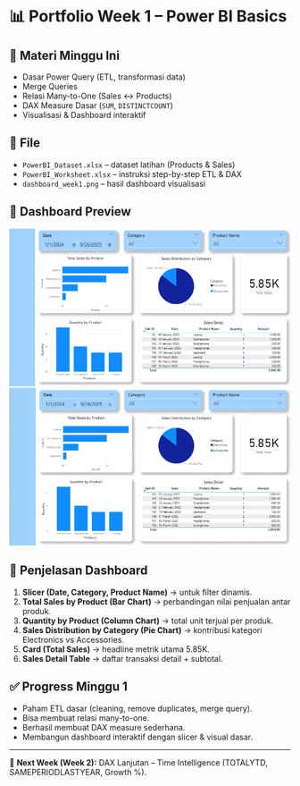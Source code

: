 # 📊 Portfolio Week 1 – Power BI Basics

## 📌 Materi Minggu Ini
- Dasar Power Query (ETL, transformasi data)
- Merge Queries
- Relasi Many-to-One (Sales ↔ Products)
- DAX Measure Dasar (`SUM`, `DISTINCTCOUNT`)
- Visualisasi & Dashboard interaktif

## 📂 File
- `PowerBI_Dataset.xlsx` – dataset latihan (Products & Sales)
- `PowerBI_Worksheet.xlsx` – instruksi step-by-step ETL & DAX
- `dashboard_week1.png` – hasil dashboard visualisasi

## 📸 Dashboard Preview
![Dashboard Week 1](dashboard_week1.png)
![Dashboard Week 1](dashboard_week1.gif)

## 📝 Penjelasan Dashboard
1. **Slicer (Date, Category, Product Name)** → untuk filter dinamis.  
2. **Total Sales by Product (Bar Chart)** → perbandingan nilai penjualan antar produk.  
3. **Quantity by Product (Column Chart)** → total unit terjual per produk.  
4. **Sales Distribution by Category (Pie Chart)** → kontribusi kategori Electronics vs Accessories.  
5. **Card (Total Sales)** → headline metrik utama 5.85K.  
6. **Sales Detail Table** → daftar transaksi detail + subtotal.  

## ✅ Progress Minggu 1
- Paham ETL dasar (cleaning, remove duplicates, merge query).  
- Bisa membuat relasi many-to-one.  
- Berhasil membuat DAX measure sederhana.  
- Membangun dashboard interaktif dengan slicer & visual dasar.  

---

📅 **Next Week (Week 2):** DAX Lanjutan – Time Intelligence (TOTALYTD, SAMEPERIODLASTYEAR, Growth %).
